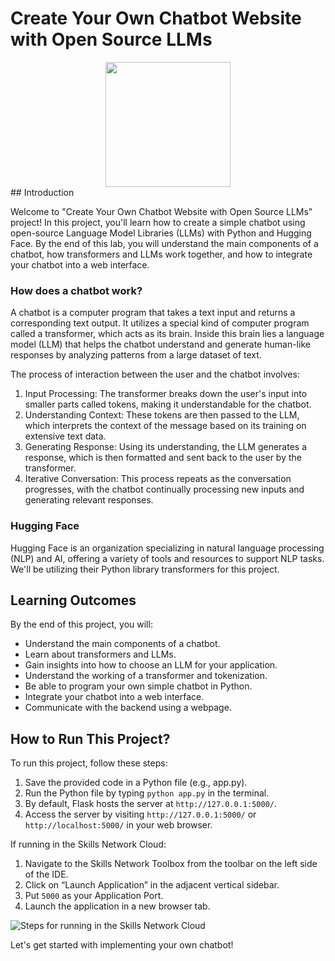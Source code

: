 # Create Your Own Chatbot Website with Open Source LLMs
<div align="center">
  <img src="![image](https://github.com/barenbaruna/Create-Chatbot-Website-with-Open-Source-LLMs/assets/117333101/67e8bb9d-2bef-4c7a-ac74-358d25ed2a42)
" width="200px"/>
</div>
## Introduction

Welcome to "Create Your Own Chatbot Website with Open Source LLMs" project! In this project, you'll learn how to create a simple chatbot using open-source Language Model Libraries (LLMs) with Python and Hugging Face. By the end of this lab, you will understand the main components of a chatbot, how transformers and LLMs work together, and how to integrate your chatbot into a web interface.

### How does a chatbot work?

A chatbot is a computer program that takes a text input and returns a corresponding text output. It utilizes a special kind of computer program called a transformer, which acts as its brain. Inside this brain lies a language model (LLM) that helps the chatbot understand and generate human-like responses by analyzing patterns from a large dataset of text.

The process of interaction between the user and the chatbot involves:

1. Input Processing: The transformer breaks down the user's input into smaller parts called tokens, making it understandable for the chatbot.
2. Understanding Context: These tokens are then passed to the LLM, which interprets the context of the message based on its training on extensive text data.
3. Generating Response: Using its understanding, the LLM generates a response, which is then formatted and sent back to the user by the transformer.
4. Iterative Conversation: This process repeats as the conversation progresses, with the chatbot continually processing new inputs and generating relevant responses.

### Hugging Face

Hugging Face is an organization specializing in natural language processing (NLP) and AI, offering a variety of tools and resources to support NLP tasks. We'll be utilizing their Python library transformers for this project.

## Learning Outcomes

By the end of this project, you will:

- Understand the main components of a chatbot.
- Learn about transformers and LLMs.
- Gain insights into how to choose an LLM for your application.
- Understand the working of a transformer and tokenization.
- Be able to program your own simple chatbot in Python.
- Integrate your chatbot into a web interface.
- Communicate with the backend using a webpage.

## How to Run This Project?

To run this project, follow these steps:

1. Save the provided code in a Python file (e.g., app.py).
2. Run the Python file by typing `python app.py` in the terminal.
3. By default, Flask hosts the server at `http://127.0.0.1:5000/`.
4. Access the server by visiting `http://127.0.0.1:5000/` or `http://localhost:5000/` in your web browser.

If running in the Skills Network Cloud:

1. Navigate to the Skills Network Toolbox from the toolbar on the left side of the IDE.
2. Click on “Launch Application” in the adjacent vertical sidebar.
3. Put `5000` as your Application Port.
4. Launch the application in a new browser tab.

![Steps for running in the Skills Network Cloud](https://cf-courses-data.s3.us.cloud-object-storage.appdomain.cloud/IBMSkillsNetwork-GPXX04ESEN/images/lab2-12.png)

Let's get started with implementing your own chatbot!
